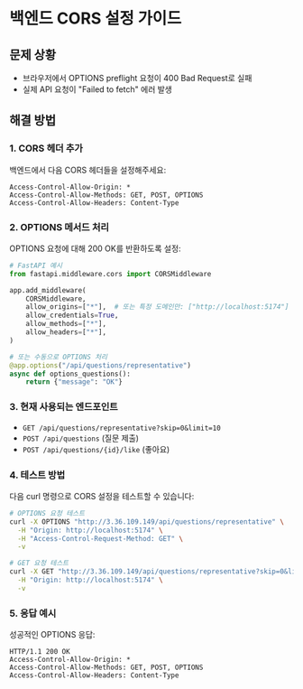 # 백엔드 CORS 설정 가이드

## 문제 상황
- 브라우저에서 OPTIONS preflight 요청이 400 Bad Request로 실패
- 실제 API 요청이 "Failed to fetch" 에러 발생

## 해결 방법

### 1. CORS 헤더 추가
백엔드에서 다음 CORS 헤더들을 설정해주세요:

```
Access-Control-Allow-Origin: *
Access-Control-Allow-Methods: GET, POST, OPTIONS
Access-Control-Allow-Headers: Content-Type
```

### 2. OPTIONS 메서드 처리
OPTIONS 요청에 대해 200 OK를 반환하도록 설정:

```python
# FastAPI 예시
from fastapi.middleware.cors import CORSMiddleware

app.add_middleware(
    CORSMiddleware,
    allow_origins=["*"],  # 또는 특정 도메인만: ["http://localhost:5174"]
    allow_credentials=True,
    allow_methods=["*"],
    allow_headers=["*"],
)

# 또는 수동으로 OPTIONS 처리
@app.options("/api/questions/representative")
async def options_questions():
    return {"message": "OK"}
```

### 3. 현재 사용되는 엔드포인트
- `GET /api/questions/representative?skip=0&limit=10`
- `POST /api/questions` (질문 제출)
- `POST /api/questions/{id}/like` (좋아요)

### 4. 테스트 방법
다음 curl 명령으로 CORS 설정을 테스트할 수 있습니다:

```bash
# OPTIONS 요청 테스트
curl -X OPTIONS "http://3.36.109.149/api/questions/representative" \
  -H "Origin: http://localhost:5174" \
  -H "Access-Control-Request-Method: GET" \
  -v

# GET 요청 테스트  
curl -X GET "http://3.36.109.149/api/questions/representative?skip=0&limit=10" \
  -H "Origin: http://localhost:5174" \
  -v
```

### 5. 응답 예시
성공적인 OPTIONS 응답:
```
HTTP/1.1 200 OK
Access-Control-Allow-Origin: *
Access-Control-Allow-Methods: GET, POST, OPTIONS
Access-Control-Allow-Headers: Content-Type
```
